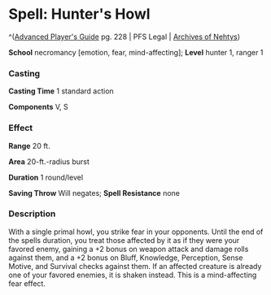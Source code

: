 # Spell: Hunter's Howl

^([Advanced Player's Guide][ss-hunter-s-howl] pg. 228 | PFS Legal | [Archives of Nehtys][sn-hunter-s-howl])

**School** necromancy [emotion, fear, mind-affecting]; **Level** hunter 1, ranger 1

### Casting

**Casting Time** 1 standard action

**Components** V, S

### Effect

**Range** 20 ft.

**Area** 20-ft.-radius burst

**Duration** 1 round/level

**Saving Throw** Will negates; **Spell Resistance** none

### Description

With a single primal howl, you strike fear in your opponents. Until the end of the spells duration, you treat those affected by it as if they were your favored enemy, gaining a +2 bonus on weapon attack and damage rolls against them, and a +2 bonus on Bluff, Knowledge, Perception, Sense Motive, and Survival checks against them. If an affected creature is already one of your favored enemies, it is shaken instead. This is a mind-affecting fear effect.

[ss-hunter-s-howl]: http://paizo.com/pathfinderRPG/v57
[sn-hunter-s-howl]: http://www.archivesofnethys.com/SpellDisplay.aspx?ItemName=Hunter%27s%20Howl